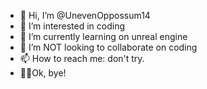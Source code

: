 - 👋 Hi, I’m @UnevenOppossum14
- 👀 I’m interested in coding
- 🌱 I’m currently learning on unreal engine
- 📱 I’m NOT looking to collaborate on coding
- 📫 How to reach me: don't try.
- 👋🏻Ok, bye!
<!---
UnevenOppossum14/UnevenOppossum14 is a ✨ special ✨ repository because its `README.md` (this file) appears on your GitHub profile.
You can click the Preview link to take a look at your changes.
--->
